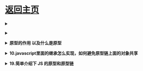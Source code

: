 # [返回主页](../../README.md)

<b><details><summary></summary></b>

</details>

<b><details><summary></summary></b>

</details>

<b><details><summary>原型的作用 以及什么是原型</summary></b>

作用：实现资源共享
什么是原型:实例在被创建的那一刻，构造函数的prototype属性的值。

</details>

<b><details><summary>10.javascript里面的继承怎么实现，如何避免原型链上面的对象共享</summary></b>

用构造函数和原型链的混合模式去实现继承，避免对象共享可以参考经典的 extend()函数，很多前端框架都有封装的，就是用一个空函数当做中间变量

</details>

<b><details><summary>19.简单介绍下 JS 的原型和原型链</summary></b>

</details>